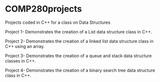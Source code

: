 # COMP280projects
Projects coded in C++ for a class on Data Structures

Project 1-
  Demonstrates the creation of a List data structure class in C++.
  
Project 2-
  Demonstrates the creation of a linked list data structure class in C++ using an array.
  
Project 3-
  Demonstrates the creation of a queue and stack data structure classes in C++.
  
Project 4-
  Demonstrates the creation of a binary search tree data structure class in C++.
